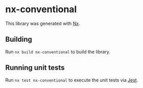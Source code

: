 # nx-conventional

This library was generated with [Nx](https://nx.dev).

## Building

Run `nx build nx-conventional` to build the library.

## Running unit tests

Run `nx test nx-conventional` to execute the unit tests via [Jest](https://jestjs.io).
